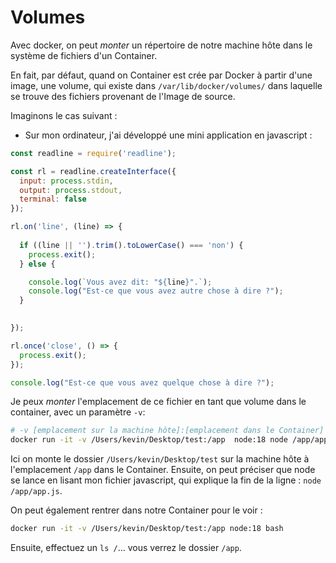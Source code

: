# Volumes

Avec docker, on peut _monter_ un répertoire de notre machine hôte dans le système de fichiers d'un Container.

En fait, par défaut, quand on Container est crée par Docker à partir d'une image, une volume, qui existe dans `/var/lib/docker/volumes/` dans laquelle se trouve des fichiers provenant de l'Image de source.

Imaginons le cas suivant :

* Sur mon ordinateur, j'ai développé une mini application en javascript :

```js
const readline = require('readline');

const rl = readline.createInterface({
  input: process.stdin,
  output: process.stdout,
  terminal: false
});

rl.on('line', (line) => {
  
  if ((line || '').trim().toLowerCase() === 'non') {
    process.exit();
  } else {

    console.log(`Vous avez dit: "${line}".`);
    console.log("Est-ce que vous avez autre chose à dire ?");
  }

  
});

rl.once('close', () => {
  process.exit();
});

console.log("Est-ce que vous avez quelque chose à dire ?");
```

Je peux _monter_ l'emplacement de ce fichier en tant que volume dans le container, avec un paramètre `-v`:

```bash
# -v [emplacement sur la machine hôte]:[emplacement dans le Container]
docker run -it -v /Users/kevin/Desktop/test:/app  node:18 node /app/app.js
```

Ici on monte le dossier `/Users/kevin/Desktop/test` sur la machine hôte à l'emplacement `/app` dans le Container. Ensuite, on peut préciser que node se lance en lisant mon fichier javascript, qui explique la fin de la ligne : `node /app/app.js`.

On peut également rentrer dans notre Container pour le voir :

```bash
docker run -it -v /Users/kevin/Desktop/test:/app node:18 bash 
```

Ensuite, effectuez un `ls /`... vous verrez le dossier `/app`.
